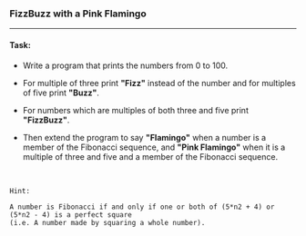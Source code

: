 ### FizzBuzz with a Pink Flamingo ###
--------------------------------------------------------

#### Task:

* Write a program that prints the numbers from 0 to 100.
 
* For multiple of three print <b>"Fizz"</b> instead of the number and for multiples of five print <b>"Buzz"</b>.
  
* For numbers which are multiples of both three and five print <b>"FizzBuzz"</b>.
  
* Then extend the program to say <b>"Flamingo"</b> when a number is a member of the Fibonacci sequence, and <b>"Pink Flamingo"</b> when it is a multiple of three and five and a member of the Fibonacci sequence.
 
<br>

````
Hint:

A number is Fibonacci if and only if one or both of (5*n2 + 4) or (5*n2 - 4) is a perfect square
(i.e. A number made by squaring a whole number).
````
